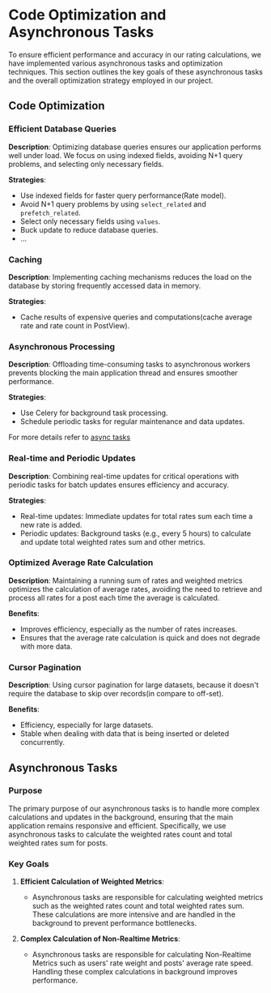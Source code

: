 # Code Optimization and Asynchronous Tasks

To ensure efficient performance and accuracy in our rating calculations, we have implemented various asynchronous tasks and optimization techniques. This section outlines the key goals of these asynchronous tasks and the overall optimization strategy employed in our project.

## Code Optimization

### Efficient Database Queries

**Description**:
Optimizing database queries ensures our application performs well under load. We focus on using indexed fields, avoiding N+1 query problems, and selecting only necessary fields.

**Strategies**:

- Use indexed fields for faster query performance(Rate model).
- Avoid N+1 query problems by using `select_related` and `prefetch_related`.
- Select only necessary fields using `values`.
- Buck update to reduce database queries.
- ...

### Caching

**Description**:
Implementing caching mechanisms reduces the load on the database by storing frequently accessed data in memory.

**Strategies**:

- Cache results of expensive queries and computations(cache average rate and rate count in PostView).

### Asynchronous Processing

**Description**:
Offloading time-consuming tasks to asynchronous workers prevents blocking the main application thread and ensures smoother performance.

**Strategies**:

- Use Celery for background task processing.
- Schedule periodic tasks for regular maintenance and data updates.

For more details refer to [async tasks](#asynchronous-tasks)

### Real-time and Periodic Updates

**Description**:
Combining real-time updates for critical operations with periodic tasks for batch updates ensures efficiency and accuracy.

**Strategies**:

- Real-time updates: Immediate updates for total rates sum each time a new rate is added.
- Periodic updates: Background tasks (e.g., every 5 hours) to calculate and update total weighted rates sum and other metrics.

### Optimized Average Rate Calculation

**Description**:
Maintaining a running sum of rates and weighted metrics optimizes the calculation of average rates, avoiding the need to retrieve and process all rates for a post each time the average is calculated.

**Benefits**:

- Improves efficiency, especially as the number of rates increases.
- Ensures that the average rate calculation is quick and does not degrade with more data.

### Cursor Pagination

**Description**:
Using cursor pagination for large datasets, because it doesn't require the database to skip over records(in compare to off-set).

**Benefits**:

- Efficiency, especially for large datasets.
- Stable when dealing with data that is being inserted or deleted concurrently.


## Asynchronous Tasks

### Purpose

The primary purpose of our asynchronous tasks is to handle more complex calculations and updates in the background, ensuring that the main application remains responsive and efficient. Specifically, we use asynchronous tasks to calculate the weighted rates count and total weighted rates sum for posts. 

### Key Goals

1. **Efficient Calculation of Weighted Metrics**:

    - Asynchronous tasks are responsible for calculating weighted metrics such as the weighted rates count and total weighted rates sum. These calculations are more intensive and are handled in the background to prevent performance bottlenecks.

2. **Complex Calculation of Non-Realtime Metrics**:

    - Asynchronous tasks are responsible for calculating Non-Realtime Metrics such as users' rate weight and posts' average rate speed. Handling these complex calculations in background improves performance.

